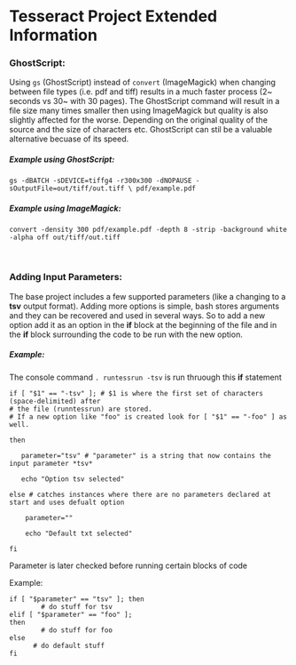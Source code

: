 # Tesseract Project Extended Information  

### GhostScript:

Using `gs` (GhostScript) instead of `convert` (ImageMagick) when changing between file types (i.e. pdf and tiff) results in a much faster process (2~ seconds vs 30~ with 30 pages). The GhostScript command will result in a file size many times smaller then using ImageMagick but quality is also slightly affected for the worse. Depending on the original quality of the source and the size of characters etc. GhostScript can stil be a valuable alternative becuase of its speed.

##### Example using GhostScript:  
`gs -dBATCH -sDEVICE=tiffg4 -r300x300 -dNOPAUSE -sOutputFile=out/tiff/out.tiff \ pdf/example.pdf`  

##### Example using ImageMagick:  
`convert -density 300 pdf/example.pdf -depth 8 -strip -background white -alpha off out/tiff/out.tiff` 

<br>

### Adding Input Parameters:  

The base project includes a few supported parameters (like a changing to a **tsv** output format). Adding more options is simple, bash stores arguments and they can be recovered and used in several ways. So to add a new option add it as an option in the **if** block at the beginning of the file and in the **if** block surrounding the code to be run with the new option.

##### Example:  
The console command `. runtessrun -tsv` is run thruough this **if** statement

	if [ "$1" == "-tsv" ]; # $1 is where the first set of characters (space-delimited) after 
	# the file (runntessrun) are stored. 
	# If a new option like "foo" is created look for [ "$1" == "-foo" ] as well.

	then  

       parameter="tsv" # "parameter" is a string that now contains the input parameter *tsv*
     
       echo "Option tsv selected" 
         
	else # catches instances where there are no parameters declared at start and uses defualt option
 
        parameter=""
    
        echo "Default txt selected"
    
	fi
	
Parameter is later checked before running certain blocks of code

Example:

	if [ "$parameter" == "tsv" ]; then
			# do stuff for tsv
	elif [ "$parameter" == "foo" ]; 
	then
			# do stuff for foo
	else
	      # do default stuff      
	fi
